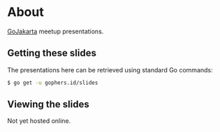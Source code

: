 # About

[GoJakarta](https://www.meetup.com/GoJakarta) meetup presentations.

## Getting these slides

The presentations here can be retrieved using standard Go commands:

```sh
$ go get -u gophers.id/slides
```

## Viewing the slides

Not yet hosted online.
